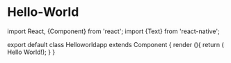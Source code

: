 # Hello-World
import React, {Component} from 'react';
import {Text} from 'react-native';

export default class Helloworldapp extends Component {
  render (){
    return (
      <Text> Hello World!</Text>);
  }
} 
>
>
